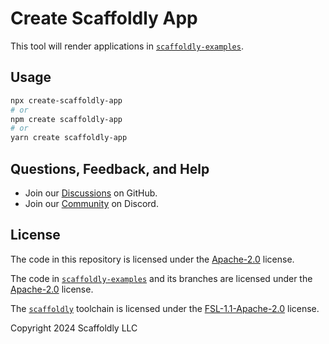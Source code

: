 # Create Scaffoldly App

This tool will render applications in [`scaffoldly-examples`](https://github.com/scaffoldly/scaffoldly-examples).

## Usage

```bash
npx create-scaffoldly-app
# or
npm create scaffoldly-app
# or
yarn create scaffoldly-app
```

## Questions, Feedback, and Help

- Join our [Discussions](https://github.com/scaffoldly/scaffoldly/discussions) on GitHub.
- Join our [Community](https://scaffoldly.dev/community) on Discord.

## License

The code in this repository is licensed under the [Apache-2.0](LICENSE.md) license.

The code in [`scaffoldly-examples`](https://github.com/scaffoldly/scaffoldly-examples) and its branches are licensed under the [Apache-2.0](https://github.com/scaffoldly/scaffoldly-examples?tab=License-1-ov-file) license.

The [`scaffoldly`](https://github.com/scaffoldly/scaffoldly) toolchain is licensed under the [FSL-1.1-Apache-2.0](https://github.com/scaffoldly/scaffoldly?tab=License-1-ov-file) license.

Copyright 2024 Scaffoldly LLC
